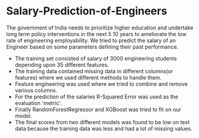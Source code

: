 # Salary-Prediction-of-Engineers
The government of India needs to
prioritize higher education and undertake long
term policy interventions in the next 5 10 years to ameliorate the low rate of
engineering employability. We tried to predict
the salary of an Engineer based on some parameters defining their past
performance.

* The training set consisted of salary of 3000 engineering students depending upon 35 different features.
* The training data contained missing data in different columns(or features) where we used different methods to handle them.
* Feature engineering was used where we tried to combine and remove various columns.
* For the prediction of the salaries R-Squared Error was used as the evaluation 'metric'.
* Finally RandomForestRegressor and XGBoost was tried to fit on our model.
* The final scores from two different models was found to be low on test data because the training data was less and had a lot of missing values.
